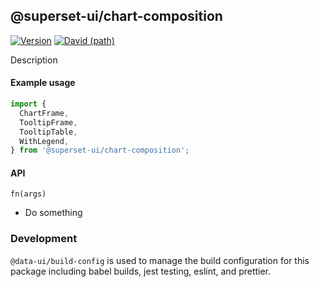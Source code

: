 ## @superset-ui/chart-composition

[![Version](https://img.shields.io/npm/v/@superset-ui/chart-composition.svg?style=flat)](https://img.shields.io/npm/v/@superset-ui/chart-composition.svg?style=flat)
[![David (path)](https://img.shields.io/david/apache-superset/superset-ui.svg?path=packages%2Fsuperset-ui-chart-composition&style=flat-square)](https://david-dm.org/apache-superset/superset-ui?path=packages/superset-ui-chart-composition)

Description

#### Example usage

```js
import {
  ChartFrame,
  TooltipFrame,
  TooltipTable,
  WithLegend,
} from '@superset-ui/chart-composition';
```

#### API

`fn(args)`

- Do something

### Development

`@data-ui/build-config` is used to manage the build configuration for this package including babel
builds, jest testing, eslint, and prettier.

